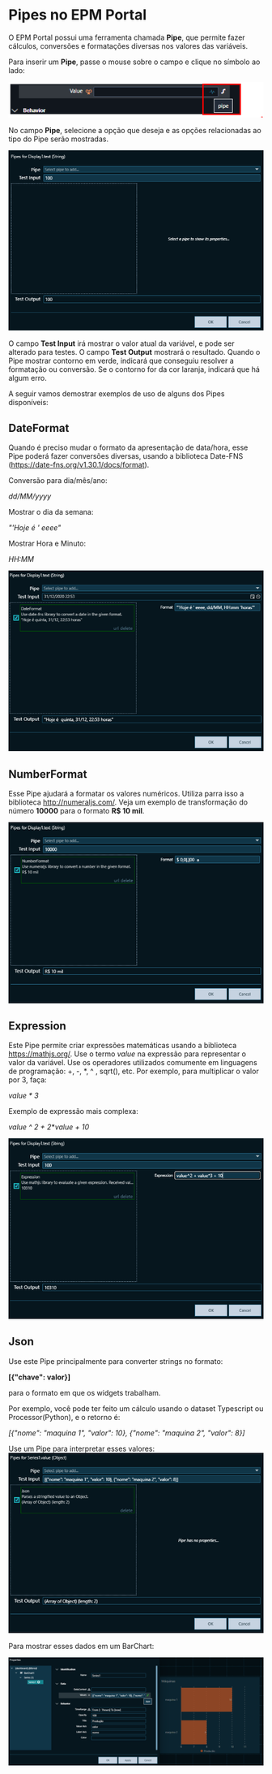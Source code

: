 # Pipes no EPM Portal

O EPM Portal possui uma ferramenta chamada **Pipe**, que permite fazer cálculos, conversões e formatações diversas nos valores das variáveis.


Para inserir um **Pipe**, passe o mouse sobre o campo e clique no símbolo ao lado:

![how to insert pipe](..\dashboardexamples\images\pipe_insert.PNG)

No campo **Pipe**, selecione a opção que deseja e as opções relacionadas ao tipo do Pipe serão mostradas. 

![how to insert pipe](..\dashboardexamples\images\pipe_screen.PNG)

O campo **Test Input** irá mostrar o valor atual da variável, e pode ser alterado para testes. O campo **Test Output** mostrará o resultado.
Quando o Pipe mostrar contorno em verde, indicará que conseguiu resolver a formatação ou conversão. Se o contorno for da cor laranja, indicará que há algum erro.




A seguir vamos demostrar exemplos de uso de alguns dos Pipes disponíveis:

 ## DateFormat

 Quando é preciso mudar o formato da apresentação de data/hora, esse Pipe poderá fazer conversões diversas, usando a biblioteca Date-FNS (https://date-fns.org/v1.30.1/docs/format).

 Conversão para dia/mês/ano:

 *dd/MM/yyyy*

 Mostrar o dia da semana:

 *"'Hoje é ' eeee"*

Mostrar Hora e Minuto:

*HH:MM*

![Pipe Expression](..\dashboardexamples\images\pipe_formatdate.PNG)


## NumberFormat

Esse Pipe ajudará a formatar os valores numéricos. Utiliza parra isso a biblioteca http://numeraljs.com/.  Veja um exemplo de transformação do número **10000** para o formato **R$ 10 mil**.

![Pipe Expression](..\dashboardexamples\images\pipe_numberformat.PNG)


## Expression

Este Pipe permite criar expressões matemáticas usando a biblioteca https://mathjs.org/. 
Use o termo *value* na expressão para representar o valor da variável. Use os operadores utilizados comumente em linguagens de programação: +, -, *, ^ , sqrt(),  etc.
Por exemplo, para multiplicar o valor por 3, faça:

*value * 3*

Exemplo de expressão mais complexa:

*value ^ 2 + 2***value + 10*

![Pipe Expression](..\dashboardexamples\images\pipe_expression.PNG)

## Json

Use este Pipe principalmente para converter strings no formato:

**[{"chave": valor}]**

para o formato em que os widgets trabalham.

Por exemplo, você pode ter feito um cálculo usando o dataset Typescript ou Processor(Python), e o retorno é:

*[{"nome": "maquina 1", "valor": 10},
 {"nome": "maquina 2", "valor": 8}]*

Use um Pipe para interpretar esses valores:
![how to use json pipe](..\dashboardexamples\images\pipe_json.PNG)

Para mostrar esses dados em um BarChart:

![how to use json pipe in Barchart](..\dashboardexamples\images\bar_chart.PNG)




